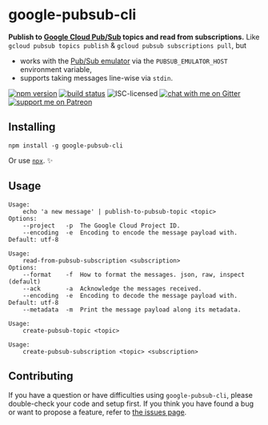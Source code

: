 # google-pubsub-cli

**Publish to [Google Cloud Pub/Sub](https://cloud.google.com/pubsub/docs/) topics and read from subscriptions.** Like `gcloud pubsub topics publish` & `gcloud pubsub subscriptions pull`, but

- works with the [Pub/Sub emulator](https://cloud.google.com/pubsub/docs/emulator) via the `PUBSUB_EMULATOR_HOST` environment variable,
- supports taking messages line-wise via `stdin`.

[![npm version](https://img.shields.io/npm/v/google-pubsub-cli.svg)](https://www.npmjs.com/package/google-pubsub-cli)
[![build status](https://api.travis-ci.org/derhuerst/google-pubsub-cli.svg?branch=master)](https://travis-ci.org/derhuerst/google-pubsub-cli)
![ISC-licensed](https://img.shields.io/github/license/derhuerst/google-pubsub-cli.svg)
[![chat with me on Gitter](https://img.shields.io/badge/chat%20with%20me-on%20gitter-512e92.svg)](https://gitter.im/derhuerst)
[![support me on Patreon](https://img.shields.io/badge/support%20me-on%20patreon-fa7664.svg)](https://patreon.com/derhuerst)


## Installing

```shell
npm install -g google-pubsub-cli
```

Or use [`npx`](https://npmjs.com/package/npx). ✨


## Usage

```
Usage:
    echo 'a new message' | publish-to-pubsub-topic <topic>
Options:
	--project   -p  The Google Cloud Project ID.
	--encoding  -e  Encoding to encode the message payload with. Default: utf-8
```

```
Usage:
    read-from-pubsub-subscription <subscription>
Options:
	--format    -f  How to format the messages. json, raw, inspect (default)
	--ack       -a  Acknowledge the messages received.
	--encoding  -e  Encoding to decode the message payload with. Default: utf-8
	--metadata  -m  Print the message payload along its metadata.
```

```
Usage:
    create-pubsub-topic <topic>
```

```
Usage:
    create-pubsub-subscription <topic> <subscription>
```


## Contributing

If you have a question or have difficulties using `google-pubsub-cli`, please double-check your code and setup first. If you think you have found a bug or want to propose a feature, refer to [the issues page](https://github.com/derhuerst/google-pubsub-cli/issues).
